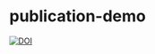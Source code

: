 # publication-demo
[![DOI](https://zenodo.org/badge/669832475.svg)](https://zenodo.org/badge/latestdoi/669832475)
